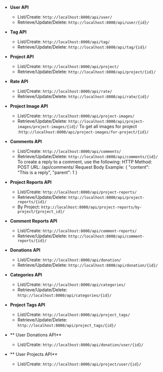 - **User API**
  - List/Create: `http://localhost:8000/api/user/`
  - Retrieve/Update/Delete: `http://localhost:8000/api/user/{id}/`

- **Tag API**
  - List/Create: `http://localhost:8000/api/tag/`
  - Retrieve/Update/Delete: `http://localhost:8000/api/tag/{id}/`

- **Project API**
  - List/Create: `http://localhost:8000/api/project/`
  - Retrieve/Update/Delete: `http://localhost:8000/api/project/{id}/`

- **Rate API**
  - List/Create: `http://localhost:8000/api/rate/`
  - Retrieve/Update/Delete: `http://localhost:8000/api/rate/{id}/`

- **Project Image API**
  - List/Create: `http://localhost:8000/api/project-images/`
  - Retrieve/Update/Delete: `http://localhost:8000/api/project-images/project-images/{id}/`
  To get all images for project :`http://localhost:8000/api/project-images/for-project/{id}/`

- **Comments API**
  - List/Create: `http://localhost:8000/api/comments/`
  - Retrieve/Update/Delete: `http://localhost:8000/api/comments/{id}/`
  To create a reply to a comment, use the following:
	HTTP Method: POST
	URL: /api/comments/
	Request Body Example:
	{
	  "content": "This is a reply",
	  "parent": 1
	}

- **Project Reports API**
  - List/Create: `http://localhost:8000/api/project-reports/`
  - Retrieve/Update/Delete: `http://localhost:8000/api/project-reports/{id}/`
  - By Project: `http://localhost:8000/api/project-reports/by-project/{project_id}/`

- **Comment Reports API**
  - List/Create: `http://localhost:8000/api/comment-reports/`
  - Retrieve/Update/Delete: `http://localhost:8000/api/comment-reports/{id}/`

- **Donations API**
  - List/Create: `http://localhost:8000/api/donation/`
  - Retrieve/Update/Delete: `http://localhost:8000/api/donation/{id}/`

- **Categories API**
  - List/Create: `http://localhost:8000/api/categories/`
  - Retrieve/Update/Delete: `http://localhost:8000/api/categories/{id}/`

- **Project Tags API**
  - List/Create: `http://localhost:8000/api/project_tags/`
  - Retrieve/Update/Delete: `http://localhost:8000/api/project_tags/{id}/`

- ** User Donations API**
  - List/Create: `http://localhost:8000/api/donation/user/{id}/`

- ** User Projects API**
  - List/Create: `http://localhost:8000/api/project/user/{id}/`
